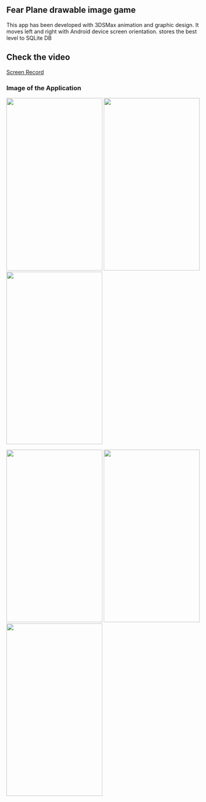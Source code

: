 ## Fear Plane drawable image game
This app has been developed with 3DSMax animation and graphic design. It moves left and right with Android device screen orientation. stores the best level to SQLite DB

## Check the video 

<a href="https://drive.google.com/uc?id=1eKbbOd5HNf8H619gtcUR">Screen Record</a>

### Image of the Application
<p float="left">
<img src="https://github.com/seifeakalu/game-screen_shot/blob/master/Screenshot_2019-05-31-09-02-35.png" width="250" height="450" />
<img src="https://github.com/seifeakalu/game-screen_shot/blob/master/Screenshot_2019-05-31-09-03-43.png" width="250" height="450" />
<img src="https://github.com/seifeakalu/game-screen_shot/blob/master/Screenshot_2019-05-31-09-03-57%20(1).png" width="250" height="450" />
</p>
<p float="left">
<img src="https://github.com/seifeakalu/game-screen_shot/blob/master/Screenshot_2019-05-31-09-04-36.png" width="250" height="450" />
<img src="https://github.com/seifeakalu/game-screen_shot/blob/master/Screenshot_2019-05-31-09-04-48.png" width="250" height="450" />
<img src="https://github.com/seifeakalu/game-screen_shot/blob/master/Screenshot_2019-05-31-09-05-23.png" width="250" height="450" />
</p>
